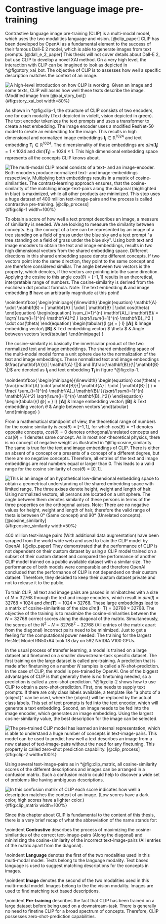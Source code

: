 # Contrastive language image pre-training
<!-- what is clip? what does it do? (High level introduction) -->
Contrastive language image pre-training (CLIP) is a multi-modal model, which uses the two modalities language and vision. [@clip_paper] CLIP has been developed by OpenAI as a fundamental element to the success of their famous Dall-E 2 model, which is able to generate images from text prompts. [@dall_e_2_paper] This thesis will not cover details about Dall-E 2, but use CLIP to develop a novel XAI method. On a very high level, the interaction with CLIP can be imagined to look as depicted in \*@fig:story_xai_bot. The objective of CLIP is to assesses how well a specific description matches the context of an image.

![A high-level introduction on how CLIP is working. Given an image and some texts, CLIP will asses how well these texts describe the image. (Modified image from [[@xai_story_bot]](#references))](source/figures/story.png "Story XAI-bot"){#fig:story_xai_bot width=80%}

As shown in \*@fig:clip-1, the structure of CLIP consists of two encoders, one for each modality (Text depicted in violett, vision depicted in green). The text encoder tokenizes the text prompts and uses a transformer to create a text embedding. The image encoder uses a modified ResNet-50 model to create an embedding for the image. This results in high dimensional and normalized image embeddings $\mathbf{I_i} \in \mathbb{R}^{1024}$ and text embedding $\mathbf{T_i} \in \mathbb{R}^{1024}$. The dimensionality of these embeddings are $dim(\mathbf{I_i}) = 1 \times 1024$ and $dim(\mathbf{T_i}) = 1024 \times 1$. This high dimensional embedding space represents all the concepts CLIP knows about. 

![The multi-modal CLIP model consists of a text- and an image-encoder. Both encoders produce normalized text- and image-embeddings respectively. Multiplying both embeddings results in a matrix of cosine-similarities. The contrast-learning approach ensures, that the cosine-similarity of the matching image-text-pairs along the diagonal (highlighted in blue) is maximized, while all other products are minimized. This step uses a huge dataset of 400 million text-image-pairs and the process is called contrastive pre-training. [[@clip_process]](#references)](source/figures/clip-1.png "CLIP contrastive pre-training"){#fig:clip-1 width=100%}

To obtain a score of how well a text prompt describes an image, a measure of similiarity is needed. We are looking to measure the similarity between concepts. E.g. the concept of a tree can be represented by an image of a tree standing on a field of grass under the blue sky and a text prompt "a tree standing on a field of grass under the blue sky". Using both text and image encoders to obtain the text and image embeddings, results in two high dimensional vectors from the shared embedding space. Different directions in this shared embedding space denote different concepts. If two vectors point into the same direction, they point to the same concept and are therefore considered similiar. The angle between two vectors is the property, which denotes, if the vectors are pointing into the same direction. Applying the cosine to this angle $cos(\theta) = [-1, 1]$ results in an theoretical, interpretable range of numbers. The cosine-similarity is derived from the euclidean dot product formula. Note: The text embedding $\mathbf{A}$ and image embedding $\mathbf{B}$ have an arbitrarily magnitude at this point!

\noindent\fbox{
    \begin{minipage}{\linewidth}
        \begin{equation}
            \mathbf{A} \cdot \mathbf{B} = \| \mathbf{A} \| \cdot \| \mathbf{B} \| \cdot cos(\theta)
        \end{equation}
        \begin{equation}
            \sum_{i=1}^{n} \mathbf{A}_i \mathbf{B}_i = \sqrt{ \sum_{i=1}^{n} \mathbf{A}_i^2 } \sqrt{\sum_{i=1}^{n} \mathbf{B}_i^2 } \cdot cos(\theta)
        \end{equation}
        \begin{tabular}{l @{ $=$ } l}
            $\| \mathbf{A} \|$ & Image embedding vector\\
            $\| \mathbf{B} \|$ & Text embedding vector\\
            $ \theta $ & Angle between vectors
        \end{tabular}
    \end{minipage}
}

The cosine-similarity is basically the inner/scalar product of the two normalized text and image embeddings. The shared embedding space of the multi-modal model forms a unit sphere due to the normalization of the text and image embeddings. These normalized text and image embeddings $\frac{\mathbf{A}}{\| \mathbf{A} \|}$ and $\frac{\mathbf{B}}{\| \mathbf{B} \|}$ are denoted as $\mathbf{I_i}$ and text embedding $\mathbf{T_i}$ in figure \*@fig:clip-1.

\noindent\fbox{
    \begin{minipage}{\linewidth}
        \begin{equation}
            cos(\theta) = \frac{\mathbf{A} \cdot \mathbf{B}}{\| \mathbf{A} \| \cdot \| \mathbf{B} \|} \\
            = \frac{ \sum_{i=1}^{n} \mathbf{A}_i \mathbf{B}_i }{\sqrt{\sum_{i=1}^{n} \mathbf{A}_i^2} \sqrt{\sum_{i=1}^{n} \mathbf{B}_i^2}}
        \end{equation}
        \begin{tabular}{l @{ $=$ } l}
            $\| \mathbf{A} \|$ & Image embedding vector\\
            $\| \mathbf{B} \|$ & Text embedding vector\\
            $\theta$ & Angle between vectors
        \end{tabular}
    \end{minipage}
}

From a mathematical standpoint of view, the theoretical range of numbers for the cosine similarity is $cos(\theta) = [-1, 1]$, for which $cos(\theta) = -1$ denotes opposite concepts, $cos(\theta) = 0$ denotes orthogonal/unrelated concepts and $cos(\theta) = 1$ denotes same concept. As in most non-theoretical physics, there is no concept of negative weight as illustrated in \*@fig:cosine_similarity. The same is true for the text and image embeddings of CLIP. There is either an absent of a concept or a presents of a concept of a different degree, but there are no negative concepts. Therefore, all entries of the text and image embeddings are real numbers equal or larger than 0. This leads to a valid range for the cosine similarity of $cos(\theta) = [0, 1]$.

![This is an image of an hypothetical low-dimensional embedding space to obtain a geometrical understanding of the shared embedding space with limited range. The three axises denote height, weight and length of hair. Using normalized vectors, all persons are located on a unit sphere. The angle between them denotes similarity of these persons in terms of the three properties on the orthogonal axises. Note: There are no negative values for height, weight and length of hair, therefore the valid range of theta is between 0° (Same concept) and 90° (Unrelated concepts). [[@cosine_similarity]](#references)](source/figures/cosine_similarity.png "Cosine similarity"){#fig:cosine_similarity width=50%}

<!-- Explain dataset -->
400 million text-image pairs (With additional data augmentation) have been scraped from the world wide web and used to train the CLIP model by OpenAI. [@clip_paper] They demonstrated that the performance of CLIP is not dependent on their custom dataset by using a CLIP model trained on a subset of their custom dataset and compared the performance of another CLIP model trained on a public available dataset with a similar size. The performance of both models were comparable and therefore OpenAI concluded that the performance of CLIP is not dependend on their custom dataset. Therefore, they decided to keep their custom dataset private and not to release it to the public.

<!-- Explain training -->
To train CLIP, all text and image pairs are passed in minibatches with a size of $N = 32768$ through the text and image encoders, which result in $dim(I) = 32768 \times 1024$ and $dim(\mathbf{T}) = 1024 \times 32768$. These large embeddings lead to a matrix of cosine-similarities of the size $dim(\mathbf{I} \cdot \mathbf{T}) = 32768 \times 32768$. The objective of the training is to maximize the cosine-similarities between the $N = 32768$ correct scores along the diagonal of the matrix. Simultaneously, the scores of the $N^{2} - N = 32768^{2} - 32768$ (All entries of the matrix apart from the diagonal) incorrect pairs need to be minimized. Just to get a feeling for the computational power needed: The training for the largest ResNet Model RN50x64 took 18 day on 592 NVIDIA V100 GPUs.

<!-- Explain zero-shot capability -->
In the usual process of transfer learning, a model is trained on a large dataset and finetuned on a smaller downstream-task specific dataset. The first training on the large dataset is called pre-training. A prediction that is made after finetuning on a number $N$ samples is called a N-shot-prediction. In the case of CLIP, the model is pre-trained by OpenAI. One of the biggest advantages of CLIP is that generally there is no finetuning needed, so a prediction is called a zero-shot-prediction. \*@fig:clip-2 shows how to use CLIP to obtain a zero-shot-prediction. First, one needs to supply text prompts. If there are only class labels available, a template like "a photo of a {object}" can be used, where the {object} will be replaced by the actual class labels. This set of text prompts is fed into the text encoder, which will generate a text embedding. Second, an image needs to be fed into the image encoder, which generates an image embedding. Using the largest cosine-similarity value, the best description for the image can be selected.

![The pre-trained CLIP model has learned an internal representation, which is able to understand a huge number of concepts in text-image-pairs. This model can be used to predict how well a text describes an image from a new dataset of text-image-pairs without the need for any finetuning. This property is called zero-shot prediction capability. [[@clip_process]](#references)](source/figures/clip-2.png "CLIP zero-shot prediction"){#fig:clip-2 width=100%}

Using several text-image-pairs as in \*@fig:clip_matrix, all cosine-similarity scores of the different descriptions and images can be arranged in a confusion matrix. Such a confusion matrix could help to discover a wide set of problems like having ambiguous descriptions.

![In this confusion matrix of CLIP each score indicates how well a description matches the context of an image. (Low scores have a dark color, high scores have a lighter color.)](source/figures/clip_matrix.png "Clip matrix"){#fig:clip_matrix width=100%}

Since this chapter about CLIP is fundamental to the content of this thesis, there is a very brief recap of what the abbreviation of the name stands for:

\noindent
**Contrastive** describes the process of maximizing the cosine-similarities of the correct text-image-pairs (Along the diagonal) and minimizing the cosine-similarity of the incorrect text-image-pairs (All entries of the matrix apart from the diagonal).

\noindent
**Language** denotes the first of the two modalities used in this multi-modal model. Texts belong to the language modality. Text based language is used to suggest matching descriptions for the concepts in images. 

\noindent
**Image** denotes the second of the two modalities used in this multi-modal model. Images belong to the the vision modality. Images are used to find matching text based descriptions.

\noindent
**Pre-training** describes the fact that CLIP has been trained on a large dataset before being used on a downstream-task. There is generally no need to finetine CLIP for a broad spectrum of concepts. Therefore, CLIP possesses zero-shot-prediction capabilities.
